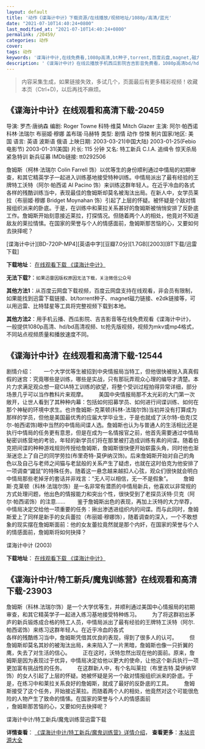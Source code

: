 ```yaml
---
layout: default
title: '动作《谍海计中计》下载资源/在线播放/视频地址/1080p/高清/蓝光'
date: "2021-07-10T14:40:24+0800"
last_modified_at: "2021-07-10T14:40:24+0800"
permalink: /20459/
categories: 动作
cover:
tags: 动作
keywords: '谍海计中计,在线免费看,1080p高清,bt种子,torrent,百度云盘,magnet,磁力链,迅雷下载资源'
description: '《谍海计中计》在线云播放手机西瓜影院吉吉影音免费看，1080p高清bd/hd未删减完整版和tc抢先枪版，mkv/mp4格式，附带bt/torrent种子、magnet/磁力链、百度云盘、网盘资源迅雷下载链接'
---
```


>内容采集生成，如果链接失效，多试几个，页面最后有更多精彩视频！收藏本页（Ctrl+D)，以后再找不麻烦。


## 《谍海计中计》在线观看和高清下载-20459

导演: 罗杰·唐纳森 编剧: Roger Towne 科特·维莫 Mitch Glazer 主演: 阿尔·帕西诺 科林·法瑞尔 布丽姬·穆娜 盖布瑞·马赫特 类型: 剧情 动作 惊悚 制片国家/地区: 美国 语言: 英语 波斯语 俄语 上映日期: 2003-03-21(中国大陆) 2003-01-25(Febio电影节) 2003-01-31(美国) 片长: 115 分钟 又名: 特工新兵 C.I.A. 追缉令 惊天杀局 紧急特训 新兵征募 IMDb链接: tt0292506

詹姆斯（柯林·法瑞尔 Colin Farrell 饰）以优等生的身份顺利通过中情局的初期审查，和其它精英学子一起进入训练基地接受特种训练。中情局派出了最有经验的王牌特工沃特（阿尔·帕西诺 Al Pacino 饰）来训练这群年轻人。在近乎冷血的各式各样的残酷训练当中，表现最佳的詹姆斯却莫名被淘汰出局。在新人中，女学员莱拉（布丽姬·穆娜 Bridget Moynahan 饰）引起了上层的怀疑。被怀疑是个敌对情报组织派来的卧底。于是，在训练中和莱拉关系甚好的詹姆斯被悄悄安排了反卧底工作。詹姆斯开始刻意接近莱拉，打探情况。但随着两个人的相处，他竟对不知道敌友的莱拉情愫。在国家的荣誉与个人的情感面前，詹姆斯那苦恼的心，又要如何去抉择呢？


[谍海计中计][BD-720P-MP4][英语中字][豆瓣7.0分][1.7GB][2003][BT下载/迅雷下载]

**下载地址**： [在线观看下载 《谍海计中计》](https://www.btdx8.com/torrent/the_recruit_2003.html) 


**无法下载?**：`如果迅雷因版权原因无法下载，关注微信公众号 `

**其他方法1**：从百度云网盘下载视频，百度云网盘支持在线观看，非会员有限制，如果能找到迅雷下载链接、bt/torrent种子、magnet磁力链接、e2dk链接等，可以用迅雷、比特彗星等工具将完整视频下载到本地。

**其他方法2**：用手机云播、西瓜影院、吉吉影音等在线免费观看《谍海计中计》，一般提供1080p高清、hd/bd高清视频、tc抢先版视频，视频为mkv或mp4格式，不同站点视频质量和播放速度不同。


## 《谍海计中计》在线观看和高清下载-12544

剧情介绍：　　一个大学优等生被招到中央情报局当特工，但他很快被抛入真真假假的迷宫：究竟哪些是训练，哪些是实战，只有那玩弄观众心理的编导才清楚。本片力求满足观众想一窥CIA特工训练的欲望，将整个受训过程拍得异常详细，部分场景几乎可以当作教科片来观摩。 　　美国中央情报局那不太光彩的大门第一次敞开，让世人看到了其种种内幕：包括如何招募学员、如何进行间谍训练、如何在那个神秘的环境中求生。也许詹姆斯-克莱顿(科林-法瑞尔饰)当初并没有打算成为那样的学员，但他是美国最优秀的应届大学毕业生，于是也就成了沃尔特-伯克(艾尔-帕西诺饰)眼中当然的中情局间谍人选。詹姆斯也认为与普通人的生活相比还是执行中情局的任务更有意思，但是在成为一名情报官之前，他首先需要通过中情局秘密训练营地的考验，年轻的新学员们将在那里被打造成训练有素的间谍。随着伯克把间谍的种种游戏规则传授给詹姆斯，詹姆斯很快便开始崭露头角，同时他也渐渐迷恋上了自己的同学劳拉(布里奇特-莫伊纳汉饰)。后来詹姆斯开始对自己的角色以及自己与老师之间猫与老鼠般的关系产生了疑虑，也就在这时伯克为他安排了一项调查“鼹鼠”的特殊任务。随着这一悬念越来越扣人心弦，观众们很快就会明白中情局那些老掉牙的套话并非戏言：“无人可以相信，无一不是假象”。 　　詹姆斯·克莱顿（科林·法瑞尔饰）是一名非常有潜质的中情局新兵，他喜欢以非常规的方式处理问题，他出色的情报能力和突出个性，很快受到了老探员沃特·贝克（阿尔·帕西诺饰）的注意…… 　　鉴于詹姆斯出色的表现，再加上沃特的大力举荐，中情局决定交给他一项重要的任务：揪出渗透进组织内的间谍。而与此同时，詹姆斯爱上了同样是新手的女兵蕾拉（布丽姬·穆娜饰），随着调查的深入，一个不敢想象的现实摆在詹姆斯面前：他的女友蕾拉竟然就是那个内奸，在国家的荣誉与个人的情感面前，詹姆斯将如何抉择？


谍海计中计 (2003)

**下载地址**： [在线观看下载 《谍海计中计》](https://www.btbtdy.me/btdy/dy6814.html) 


## 《谍海计中计/特工新兵/魔鬼训练营》在线观看和高清下载-23903

詹姆斯（科林.法瑞尔饰）是一个大学优等生，并顺利通过美国中心情报局的初期审查，和其它精英学子一起进入练习基地接受特种练习。 　　为了将这群初出茅庐的新兵锻炼成合格的特工人员，中情局派出了最有经验的王牌特工沃特（阿尔.帕西诺饰）来练习这群年轻人。在近乎冷血的各式<br />各样的残酷练习当中，詹姆斯凭借其优良的表现，得到了很多人的认可。 　　但詹姆斯却莫名其妙的被淘汰出局，未来陷入了一片黑暗，詹姆斯也像一只折翼的鹰，失去了对生活的信心。 　　正在这时，沃特忽然出现在他的面前。原来，詹姆斯是因为表现过于优异，中情局决定给他以更大的使命，让他这个新兵执行一项更加富有挑战性的任务。 　　在这群新人中，有个名叫莱拉（布里吉特.莫伊纳罕饰）的女人引起了上层的怀疑。她被怀疑是另一个敌对情报组织派来的卧底。于是，在练习中和莱拉关系良好的詹姆斯，就成了最好的反卧底的工具。 　　詹姆斯接受了这个任务，开始接近莱拉。而随着两个人的相处，他竟然对这个可能很危险的人物产生了致命的情愫。在国家的荣誉与个人的情感面前<br />，詹姆斯那苦恼的心，又要如何去抉择呢？


谍海计中计/特工新兵/魔鬼训练营迅雷下载

**详情查看**： [《谍海计中计/特工新兵/魔鬼训练营》详情介绍](/movie/23903/)， **查看更多**：[本站资源大全](/movie/t/all/)


